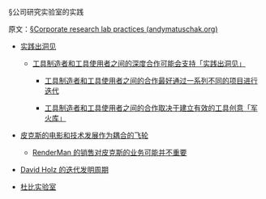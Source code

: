 §公司研究实验室的实践

原文：[§Corporate research lab practices (andymatuschak.org)](https://notes.andymatuschak.org/z2ccAi54pssSgu4LrXkgietbm3RtRx1yv97bL)

- [实践出洞见](https://notes.andymatuschak.org/z7YyAp683VNbTmDG4hx9QFpf5urwxZJpsycS6)

  - [工具制造者和工具使用者之间的深度合作可能会支持「实践出洞见」](https://notes.andymatuschak.org/z7PLEhbuGGhQx3o5oxpSD8oMxEHJXxZGUxBWD)

    - [工具制造者和工具使用者之间的合作最好通过一系列不同的项目进行迭代](https://notes.andymatuschak.org/z4CjFVyQgh35PVCBSP4MPcRyLsEb9PEmaZx9X)

    - [工具制造者和工具使用者之间的合作取决于建立有效的工具创意「军火库」](https://notes.andymatuschak.org/z7ahJD7LeWU7vDaw8h7EonHYRa2beGpvkZ91F)

- [皮克斯的电影和技术发展作为耦合的飞轮](https://notes.andymatuschak.org/z45gUHaD2DcqH3zMWhwHaXESZLCWWk6tHLDi6)

  - [RenderMan 的销售对皮克斯的业务可能并不重要](https://notes.andymatuschak.org/z7oYGdGWahzfMqCam4UaUQEfcTVvSRTuTDEFu)

- [David Holz 的迭代发明周期](https://notes.andymatuschak.org/z2oceb9TX64EmahCarYq2Lm4wRWSuQtVeCEVT)

- [杜比实验室](https://notes.andymatuschak.org/z5N3oQvbofsmw35E4GPRutSuiJe7PnKtshVjw)